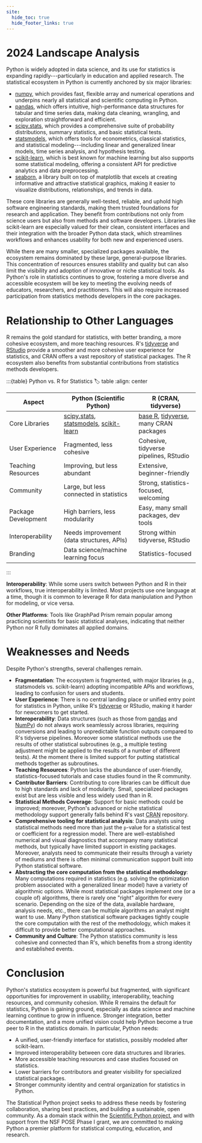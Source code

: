 ```yaml
---
site:
  hide_toc: true
  hide_footer_links: true
---
```


# 2024 Landscape Analysis

Python is widely adopted in data science, and its use for statistics is expanding rapidly---particularly in education and applied research.
The statistical ecosystem in Python is currently anchored by six major libraries:

- [numpy](https://www.numpy.org/), which provides fast, flexible array and numerical operations and underpins nearly all statistical and scientific computing in Python.
- [pandas](https://www.pandas.org/), which offers intuitive, high-performance data structures for tabular and time series data, making data cleaning, wrangling, and exploration straightforward and efficient.
- [scipy.stats](https://docs.scipy.org/doc/scipy/reference/stats.html), which provides a comprehensive suite of probability distributions, summary statistics, and basic statistical tests.
- [statsmodels](https://www.statsmodels.org/), which offers tools for econometrics, classical statistics, and statistical modeling---including linear and generalized linear models, time series analysis, and hypothesis testing.
- [scikit-learn](https://scikit-learn.org/), which is best known for machine learning but also supports some statistical modeling, offering a consistent API for predictive analytics and data preprocessing.
- [seaborn](https://seaborn.pydata.org/), a library built on top of matplotlib that excels at creating informative and attractive statistical graphics, making it easier to visualize distributions, relationships, and trends in data.

These core libraries are generally well-tested, reliable, and uphold high software engineering standards, making them trusted foundations for research and application.
They benefit from contributions not only from science users but also from methods and software developers.
Libraries like scikit-learn are especially valued for their clean, consistent interfaces and their integration with the broader Python data stack, which streamlines workflows and enhances usability for both new and experienced users.

While there are many smaller, specialized packages available, the ecosystem remains dominated by these large, general-purpose libraries.
This concentration of resources ensures stability and quality but can also limit the visibility and adoption of innovative or niche statistical tools.
As Python's role in statistics continues to grow, fostering a more diverse and accessible ecosystem will be key to meeting the evolving needs of educators, researchers, and practitioners.
This will also require increased participation from statistics methods developers in the core packages.

# Relationship to Other Languages

R remains the gold standard for statistics, with better branding, a more cohesive ecosystem, and more teaching resources.
R's [tidyverse](https://www.tidyverse.org/) and [RStudio](https://posit.co/products/open-source/rstudio/) provide a smoother and more cohesive user experience for statistics, and CRAN offers a vast repository of statistical packages.
The R ecosystem also benefits from substantial contributions from statistics methods developers.

:::{table} Python vs. R for Statistics
:label: table
:align: center

| Aspect              | Python (Scientific Python)                                                                                                                                   | R (CRAN, tidyverse)                                                                               |
| ------------------- | ------------------------------------------------------------------------------------------------------------------------------------------------------------ | ------------------------------------------------------------------------------------------------- |
| Core Libraries      | [scipy.stats](https://docs.scipy.org/doc/scipy/reference/stats.html), [statsmodels](https://www.statsmodels.org/), [scikit-learn](https://scikit-learn.org/) | [base R](https://www.r-project.org/), [tidyverse](https://www.tidyverse.org/), many CRAN packages |
| User Experience     | Fragmented, less cohesive                                                                                                                                    | Cohesive, tidyverse pipelines, RStudio                                                            |
| Teaching Resources  | Improving, but less abundant                                                                                                                                 | Extensive, beginner-friendly                                                                      |
| Community           | Large, but less connected in statistics                                                                                                                      | Strong, statistics-focused, welcoming                                                             |
| Package Development | High barriers, less modularity                                                                                                                               | Easy, many small packages, dev tools                                                              |
| Interoperability    | Needs improvement (data structures, APIs)                                                                                                                    | Strong within tidyverse, RStudio                                                                  |
| Branding            | Data science/machine learning focus                                                                                                                          | Statistics-focused                                                                                |

:::

**Interoperability**: While some users switch between Python and R in their workflows, true interoperability is limited.
Most projects use one language at a time, though it is common to leverage R for data manipulation and Python for modeling, or vice versa.

**Other Platforms**: Tools like GraphPad Prism remain popular among practicing scientists for basic statistical analyses, indicating that neither Python nor R fully dominates all applied domains.

# Weaknesses and Needs

Despite Python's strengths, several challenges remain.

- **Fragmentation**: The ecosystem is fragmented, with major libraries (e.g., statsmodels vs. scikit-learn) adopting incompatible APIs and workflows, leading to confusion for users and students.
- **User Experience**: There is no central landing place or unified entry point for statistics in Python, unlike R's [tidyverse](https://www.tidyverse.org/) or RStudio, making it harder for newcomers to get started.
- **Interoperability**: Data structures (such as those from [pandas](https://pandas.pydata.org/) and [NumPy](https://numpy.org/)) do not always work seamlessly across libraries, requiring conversions and leading to unpredictable function outputs compared to R's tidyverse pipelines.
  Moreover some statistical methods use the results of other statistical subroutines (e.g., a multiple testing adjustment might be applied to the results of a number of different tests).
  At the moment there is limited support for putting statistical methods together as subroutines.
- **Teaching Resources**: Python lacks the abundance of user-friendly, statistics-focused tutorials and case studies found in the R community.
- **Contributor Barriers**: Contributing to core libraries can be difficult due to high standards and lack of modularity.
  Small, specialized packages exist but are less visible and less widely used than in R.
- **Statistical Methods Coverage**: Support for basic methods could be improved; moreover, Python's advanced or niche statistical methodology support generally falls behind R's vast [CRAN](https://cran.r-project.org/) repository.
- **Comprehensive tooling for statistical analysis**: Data analysts using statistical methods need more than just the `p`-value for a statistical test or coefficient for a regression model.
  There are well-established numerical and visual diagnostics that accompany many statistical methods, but typically have limited support in existing packages.
  Moreover, analysts need to communicate their results through a variety of mediums and there is often minimal communication support built into Python statistical software.
- **Abstracting the core computation from the statistical methodology**: Many computations required in statistics (e.g. solving the optimization problem associated with a generalized linear model) have a variety of algorithmic options.
  While most statistical packages implement one (or a couple of) algorithms, there is rarely one "right" algorithm for every scenario.
  Depending on the size of the data, available hardware, analysis needs, etc., there can be multiple algorithms an analyst might want to use.
  Many Python statistical software packages tightly couple the core computation with the rest of the methodology, which makes it difficult to provide better computational approaches.
- **Community and Culture**: The Python statistics community is less cohesive and connected than R's, which benefits from a strong identity and established events.

# Conclusion

Python's statistics ecosystem is powerful but fragmented, with significant opportunities for improvement in usability, interoperability, teaching resources, and community cohesion.
While R remains the default for statistics, Python is gaining ground, especially as data science and machine learning continue to grow in influence.
Stronger integration, better documentation, and a more unified vision could help Python become a true peer to R in the statistics domain.
In particular, Python needs:

- A unified, user-friendly interface for statistics, possibly modeled after scikit-learn.
- Improved interoperability between core data structures and libraries.
- More accessible teaching resources and case studies focused on statistics.
- Lower barriers for contributors and greater visibility for specialized statistical packages.
- Stronger community identity and central organization for statistics in Python.

The Statistical Python project seeks to address these needs by fostering collaboration, sharing best practices, and building a sustainable, open community.
As a domain stack within the [Scientific Python project](https://scientific-python.org/), and with support from the NSF POSE Phase I grant, we are committed to making Python a premier platform for statistical computing, education, and research.
